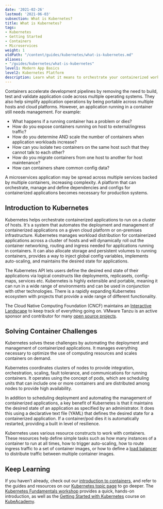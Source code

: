 ```yaml
---
date: '2021-02-26'
lastmod: '2021-06-03'
subsection: What is Kubernetes?
title: What is Kubernetes?
tags:
- Kubernetes
- Getting Started
- Containers
- Microservices
weight: 1
oldPath: "/content/guides/kubernetes/what-is-kubernetes.md"
aliases:
- "/guides/kubernetes/what-is-kubernetes"
level1: Modern App Basics
level2: Kubernetes Platform
description: Learn what it means to orchestrate your containerized workloads
---
```


Containers accelerate development pipelines by removing the need to build, test and validate application code across multiple operating systems. They also help simplify application operations by being portable across multiple hosts and cloud platforms. However, an application running in a container still needs management. For example:

* What happens if a running container has a problem or dies?
* How do you expose containers running on host to external/ingress traffic?
* How do you determine AND scale the number of containers when application workloads increase?
* How can you isolate two containers on the same host such that they cannot talk to each other?
* How do you migrate containers from one host to another for host maintenance?
* How can containers share common config data?

A microservices application may be spread across multiple services backed by multiple containers, increasing complexity. A platform that can orchestrate, manage and define dependencies and configs for containerized applications becomes necessary for production systems.

## Introduction to Kubernetes

Kubernetes helps orchestrate containerized applications to run on a cluster of hosts. It's a system that automates the deployment and management of containerized applications on a given cloud platform or on-premises infrastructure. Kubernetes manages workload distribution for containerized applications across a cluster of hosts and will dynamically roll out the container networking, routing and ingress needed for applications running in containers. It can also allocate storage and persistent volumes to running containers, provides a way to inject global config variables, implements auto-scaling, and maintains the desired state for applications.

The Kubernetes API lets users define the desired end state of their applications via logical constructs like deployments, replicasets, config-maps, services etc. Kubernetes is highly extensible and portable, meaning it can run in a wide range of environments and can be used in conjunction with other technologies. There is a rapidly expanding Kubernetes ecosystem with projects that provide a wide range of different functionality. 

The Cloud Native Computing Foundation (CNCF) maintains an [Interactive Landscape](https://landscape.cncf.io) to keep track of everything going on. VMware Tanzu is an active sponsor and contributor for many [open source projects](https://tanzu.vmware.com/open-source).

## Solving Container Challenges

Kubernetes solves these challenges by automating the deployment and management of containerized applications. It manages everything necessary to optimize the use of computing resources and scales containers on demand. 

Kubernetes coordinates clusters of nodes to provide integration, orchestration, scaling, fault tolerance, and communications for running containers. It operates using the concept of pods, which are scheduling units that can include one or more containers and are distributed among nodes to provide high availability.

In addition to scheduling deployment and automating the management of containerized applications, a key benefit of Kubernetes is that it maintains the desired state of an application as specified by an administrator. It does this using a declarative text file (YAML) that defines the desired state for a containerized application. If a container/pod dies it is automatically restarted, providing a built in level of resilience.

Kubernetes uses various resource constructs to work with containers. These resources help define simple tasks such as how many instances of a container to run at all times, how to trigger auto-scaling, how to route ingress traffic to a set of container images, or how to define a [load balancer](https://tanzu.vmware.com/content/blog/exploring-kube-apiserver-load-balancers-for-on-premises-kubernetes-clusters) to distribute traffic between multiple container images. 

## Keep Learning

If you haven’t already, check out our [introduction to containers](/guides/containers/what-are-containers), and refer to the guides and resources on our [Kubernetes topic page](/topics/managing-and-operating-kubernetes) to go deeper. The [Kubernetes Fundamentals workshop](/workshops/lab-k8s-fundamentals/) provides a quick, hands-on introduction, as well as the [Getting Started with Kubernetes](https://kube.academy/courses/getting-started) course on [KubeAcademy](https://kube.academy/).